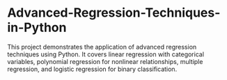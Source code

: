 # Advanced-Regression-Techniques-in-Python
This project demonstrates the application of advanced regression techniques using Python. It covers linear regression with categorical variables, polynomial regression for nonlinear relationships, multiple regression, and logistic regression for binary classification. 
